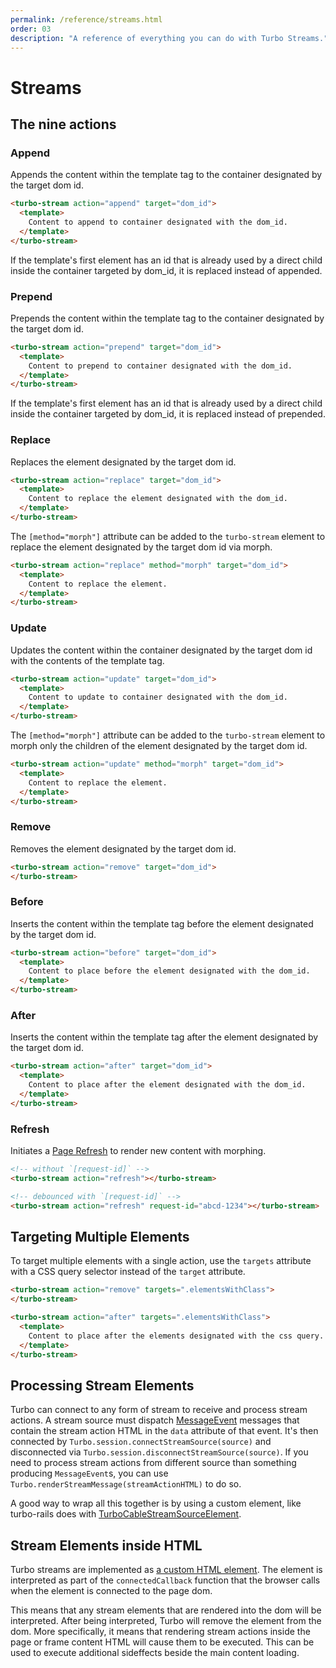 ```yaml
---
permalink: /reference/streams.html
order: 03
description: "A reference of everything you can do with Turbo Streams."
---
```


# Streams

## The nine actions

### Append

Appends the content within the template tag to the container designated by the target dom id.

```html
<turbo-stream action="append" target="dom_id">
  <template>
    Content to append to container designated with the dom_id.
  </template>
</turbo-stream>
```
If the template's first element has an id that is already used by a direct child inside the container targeted by dom_id, it is replaced instead of appended.

### Prepend

Prepends the content within the template tag to the container designated by the target dom id.

```html
<turbo-stream action="prepend" target="dom_id">
  <template>
    Content to prepend to container designated with the dom_id.
  </template>
</turbo-stream>
```
If the template's first element has an id that is already used by a direct child inside the container targeted by dom_id, it is replaced instead of prepended.

### Replace

Replaces the element designated by the target dom id.

```html
<turbo-stream action="replace" target="dom_id">
  <template>
    Content to replace the element designated with the dom_id.
  </template>
</turbo-stream>
```

The `[method="morph"]` attribute can be added to the `turbo-stream` element to replace the element designated by the target dom id via morph.

```html
<turbo-stream action="replace" method="morph" target="dom_id">
  <template>
    Content to replace the element.
  </template>
</turbo-stream>
```

### Update

Updates the content within the container designated by the target dom id with the contents of the template tag.

```html
<turbo-stream action="update" target="dom_id">
  <template>
    Content to update to container designated with the dom_id.
  </template>
</turbo-stream>
```

The `[method="morph"]` attribute can be added to the `turbo-stream` element to morph only the children of the element designated by the target dom id.

```html
<turbo-stream action="update" method="morph" target="dom_id">
  <template>
    Content to replace the element.
  </template>
</turbo-stream>
```

### Remove

Removes the element designated by the target dom id.

```html
<turbo-stream action="remove" target="dom_id">
</turbo-stream>
```

### Before

Inserts the content within the template tag before the element designated by the target dom id.

```html
<turbo-stream action="before" target="dom_id">
  <template>
    Content to place before the element designated with the dom_id.
  </template>
</turbo-stream>
```

### After

Inserts the content within the template tag after the element designated by the target dom id.

```html
<turbo-stream action="after" target="dom_id">
  <template>
    Content to place after the element designated with the dom_id.
  </template>
</turbo-stream>
```

### Refresh

Initiates a [Page Refresh](/handbook/page_refreshes) to render new content with
morphing.

```html
<!-- without `[request-id]` -->
<turbo-stream action="refresh"></turbo-stream>

<!-- debounced with `[request-id]` -->
<turbo-stream action="refresh" request-id="abcd-1234"></turbo-stream>
```

## Targeting Multiple Elements

To target multiple elements with a single action, use the `targets` attribute with a CSS query selector instead of the `target` attribute.

```html
<turbo-stream action="remove" targets=".elementsWithClass">
</turbo-stream>

<turbo-stream action="after" targets=".elementsWithClass">
  <template>
    Content to place after the elements designated with the css query.
  </template>
</turbo-stream>
```

## Processing Stream Elements

Turbo can connect to any form of stream to receive and process stream actions. A stream source must dispatch [MessageEvent](https://developer.mozilla.org/en-US/docs/Web/API/MessageEvent) messages that contain the stream action HTML in the `data` attribute of that event. It's then connected by `Turbo.session.connectStreamSource(source)` and disconnected via `Turbo.session.disconnectStreamSource(source)`. If you need to process stream actions from different source than something producing `MessageEvent`s, you can use `Turbo.renderStreamMessage(streamActionHTML)` to do so.

A good way to wrap all this together is by using a custom element, like turbo-rails does with [TurboCableStreamSourceElement](https://github.com/hotwired/turbo-rails/blob/main/app/javascript/turbo/cable_stream_source_element.js).

## Stream Elements inside HTML

Turbo streams are implemented as [a custom HTML element](https://developer.mozilla.org/en-US/docs/Web/API/Web_components/Using_custom_elements).
The element is interpreted as part of the `connectedCallback` function that the browser calls when the element is
connected to the page dom.

This means that any stream elements that are rendered into the dom will be interpreted. After being interpreted, Turbo
will remove the element from the dom. More specifically, it means that rendering stream actions inside the page or
frame content HTML will cause them to be executed. This can be used to execute additional sideffects beside the main content
loading.
